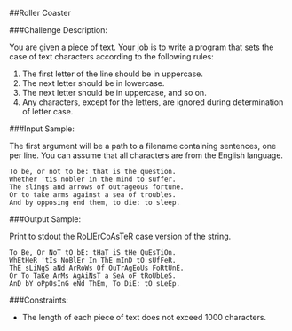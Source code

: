 ##Roller Coaster

###Challenge Description:

You are given a piece of text. Your job is to write a program that sets the case of text characters according to the following rules:

1. The first letter of the line should be in uppercase.
2. The next letter should be in lowercase.
3. The next letter should be in uppercase, and so on.
4. Any characters, except for the letters, are ignored during determination of letter case.

###Input Sample:

The first argument will be a path to a filename containing sentences, one per line. You can assume that all characters are from the English language.
```
To be, or not to be: that is the question.
Whether 'tis nobler in the mind to suffer.
The slings and arrows of outrageous fortune.
Or to take arms against a sea of troubles.
And by opposing end them, to die: to sleep.
```

###Output Sample:

Print to stdout the RoLlErCoAsTeR case version of the string.
```
To Be, Or NoT tO bE: tHaT iS tHe QuEsTiOn.
WhEtHeR 'tIs NoBlEr In ThE mInD tO sUfFeR.
ThE sLiNgS aNd ArRoWs Of OuTrAgEoUs FoRtUnE.
Or To TaKe ArMs AgAiNsT a SeA oF tRoUbLeS.
AnD bY oPpOsInG eNd ThEm, To DiE: tO sLeEp.
```

###Constraints:

* The length of each piece of text does not exceed 1000 characters.
